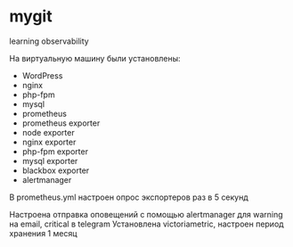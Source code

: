 # mygit
learning observability

На виртуальную машину были установлены:
- WordPress
- nginx
- php-fpm
- mysql
- prometheus
- prometheus exporter
- node exporter
- nginx exporter
- php-fpm exporter
- mysql exporter
- blackbox exporter
- alertmanager

В prometheus.yml настроен опрос экспортеров раз в 5 секунд

Настроена отправка оповещений с помощью alertmanager для warning на email, critical в telegram
Установлена victoriametric, настроен период хранения 1 месяц
